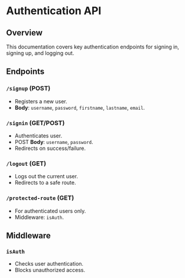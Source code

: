 # Authentication API

## Overview

This documentation covers key authentication endpoints for signing in, signing up, and logging out.

## Endpoints

### `/signup` (POST)
- Registers a new user.
- **Body**: `username`, `password`, `firstname`, `lastname`, `email`.

### `/signin` (GET/POST)
- Authenticates user.
- POST **Body**: `username`, `password`.
- Redirects on success/failure.

### `/logout` (GET)
- Logs out the current user.
- Redirects to a safe route.

### `/protected-route` (GET)
- For authenticated users only.
- Middleware: `isAuth`.

## Middleware

### `isAuth`
- Checks user authentication.
- Blocks unauthorized access.